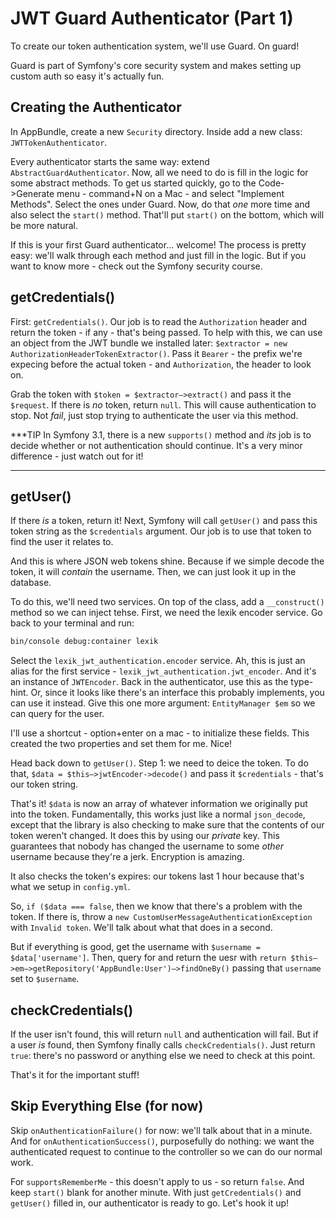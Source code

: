 # JWT Guard Authenticator (Part 1)

To create our token authentication system, we'll use Guard. On guard!

Guard is part of Symfony's core security system and makes setting up custom auth
so easy it's actually fun. 

## Creating the Authenticator

In AppBundle, create a new `Security` directory. Inside add a new class: `JWTTokenAuthenticator`.

Every authenticator starts the same way: extend `AbstractGuardAuthenticator`. Now,
all we need to do is fill in the logic for some abstract methods. To get us started
quickly, go to the Code->Generate menu - command+N on a Mac - and select
"Implement Methods". Select the ones under Guard. Now, do that *one* more time and
also select the `start()` method. That'll put `start()` on the bottom, which will
be more natural.

If this is your first Guard authenticator... welcome! The process is pretty easy:
we'll walk through each method and just fill in the logic. But if you want to know
more - check out the Symfony security course.

## getCredentials()

First: `getCredentials()`. Our job is to read the `Authorization` header and return
the token - if any - that's being passed. To help with this, we can use an object
from the JWT bundle we installed later: `$extractor = new AuthorizationHeaderTokenExtractor()`.
Pass it `Bearer` - the prefix we're expecing before the actual token - and `Authorization`,
the header to look on.

Grab the token with `$token = $extractor–>extract()` and pass it the `$request`.
If there is *no* token, return `null`. This will cause authentication to stop. Not
*fail*, just stop trying to authenticate the user via this method.

***TIP
In Symfony 3.1, there is a new `supports()` method and *its* job is to decide whether
or not authentication should continue. It's a very minor difference - just watch
out for it!
***

## getUser()

If there *is* a token, return it! Next, Symfony will call `getUser()` and pass this
token string as the `$credentials` argument. Our job is to use that token to find
the user it relates to.

And this is where JSON web tokens shine. Because if we simple decode the token, it
will *contain* the username. Then, we can just look it up in the database.

To do this, we'll need two services. On top of the class, add a `__construct()`
method so we can inject tehse. First, we need the lexik encoder service. Go back
to your terminal and run:

```bash
bin/console debug:container lexik
```

Select the `lexik_jwt_authentication.encoder` service. Ah, this is just an alias
for the first service - `lexik_jwt_authentication.jwt_encoder`. And it's an instance
of `JWTEncoder`. Back in the authenticator, use this as the type-hint. Or, since
it looks like there's an interface this probably implements, you can use it instead.
Give this one more argument: `EntityManager $em` so we can query for the user.

I'll use a shortcut - option+enter on a mac - to initialize these fields. This created
the two properties and set them for me. Nice!

Head back down to `getUser()`. Step 1: we need to deice the token. To do that,
`$data = $this–>jwtEncoder->decode()` and pass it `$credentials` - that's our token
string. 

That's it! `$data` is now an array of whatever information we originally put into
the token. Fundamentally, this works just like a normal `json_decode`, except that
the library is also checking to make sure that the contents of our token weren't
changed. It does this by using our *private* key. This guarantees that nobody has
changed the username to some *other* username because they're a jerk. Encryption
is amazing.

It also checks the token's expires: our tokens last 1 hour because that's what we
setup in `config.yml`.

So, `if ($data === false`, then we know that there's a problem with the token. If
there is, throw a `new CustomUserMessageAuthenticationException` with `Invalid token`.
We'll talk about what that does in a second.

But if everything is good, get the username with `$username = $data['username']`.
Then, query for and return the uesr with
`return $this–>em–>getRepository('AppBundle:User')–>findOneBy()` passing
that `username` set to `$username`.

## checkCredentials()

If the user isn't found, this will return `null` and authentication will fail. But
if a user *is* found, then Symfony finally calls `checkCredentials()`. Just return
`true`: there's no password or anything else we need to check at this point.

That's it for the important stuff!

## Skip Everything Else (for now)

Skip `onAuthenticationFailure()` for now: we'll talk about that in a minute. And
for `onAuthenticationSuccess()`, purposefully do nothing: we want the authenticated
request to continue to the controller so we can do our normal work.

For `supportsRememberMe` - this doesn't apply to us - so return `false`. And keep
`start()` blank for another minute. With just `getCredentials()` and `getUser()`
filled in, our authenticator is ready to go. Let's hook it up!
